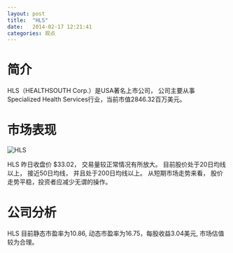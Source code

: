```yaml
---
layout: post
title:  "HLS"
date:   2014-02-17 12:21:41
categories: 观点
---
```


# 简介
HLS（HEALTHSOUTH Corp.）是USA著名上市公司，
公司主要从事Specialized Health Services行业，当前市值2846.32百万美元。

# 市场表现

![HLS](http://finviz.com/chart.ashx?t=HLS&ty=c&ta=1&p=d&s=l)

HLS 昨日收盘价 $33.02，
交易量较正常情况有所放大。
目前股价处于20日均线以上，
接近50日均线，
并且处于200日均线以上。
从短期市场走势来看，
股价走势平稳，投资者应减少无谓的操作。

# 公司分析
HLS 目前静态市盈率为10.86, 动态市盈率为16.75，每股收益3.04美元,
市场估值较为合理。
